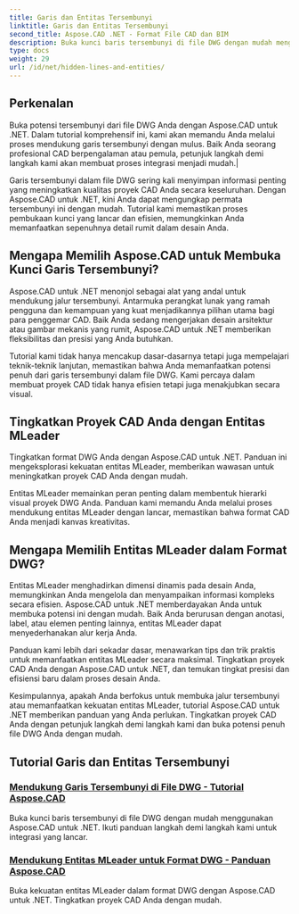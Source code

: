 ```yaml
---
title: Garis dan Entitas Tersembunyi
linktitle: Garis dan Entitas Tersembunyi
second_title: Aspose.CAD .NET - Format File CAD dan BIM
description: Buka kunci baris tersembunyi di file DWG dengan mudah menggunakan Aspose.CAD untuk .NET. Tingkatkan proyek CAD Anda dengan panduan langkah demi langkah kami.
type: docs
weight: 29
url: /id/net/hidden-lines-and-entities/
---
```



## Perkenalan

 Buka potensi tersembunyi dari file DWG Anda dengan Aspose.CAD untuk .NET. Dalam tutorial komprehensif ini, kami akan memandu Anda melalui proses mendukung garis tersembunyi dengan mulus. Baik Anda seorang profesional CAD berpengalaman atau pemula, petunjuk langkah demi langkah kami akan membuat proses integrasi menjadi mudah.|

Garis tersembunyi dalam file DWG sering kali menyimpan informasi penting yang meningkatkan kualitas proyek CAD Anda secara keseluruhan. Dengan Aspose.CAD untuk .NET, kini Anda dapat mengungkap permata tersembunyi ini dengan mudah. Tutorial kami memastikan proses pembukaan kunci yang lancar dan efisien, memungkinkan Anda memanfaatkan sepenuhnya detail rumit dalam desain Anda.

## Mengapa Memilih Aspose.CAD untuk Membuka Kunci Garis Tersembunyi?

Aspose.CAD untuk .NET menonjol sebagai alat yang andal untuk mendukung jalur tersembunyi. Antarmuka perangkat lunak yang ramah pengguna dan kemampuan yang kuat menjadikannya pilihan utama bagi para penggemar CAD. Baik Anda sedang mengerjakan desain arsitektur atau gambar mekanis yang rumit, Aspose.CAD untuk .NET memberikan fleksibilitas dan presisi yang Anda butuhkan.

Tutorial kami tidak hanya mencakup dasar-dasarnya tetapi juga mempelajari teknik-teknik lanjutan, memastikan bahwa Anda memanfaatkan potensi penuh dari garis tersembunyi dalam file DWG. Kami percaya dalam membuat proyek CAD tidak hanya efisien tetapi juga menakjubkan secara visual.

## Tingkatkan Proyek CAD Anda dengan Entitas MLeader
Tingkatkan format DWG Anda dengan Aspose.CAD untuk .NET. Panduan ini mengeksplorasi kekuatan entitas MLeader, memberikan wawasan untuk meningkatkan proyek CAD Anda dengan mudah.


Entitas MLeader memainkan peran penting dalam membentuk hierarki visual proyek DWG Anda. Panduan kami memandu Anda melalui proses mendukung entitas MLeader dengan lancar, memastikan bahwa format CAD Anda menjadi kanvas kreativitas.

## Mengapa Memilih Entitas MLeader dalam Format DWG?

Entitas MLeader menghadirkan dimensi dinamis pada desain Anda, memungkinkan Anda mengelola dan menyampaikan informasi kompleks secara efisien. Aspose.CAD untuk .NET memberdayakan Anda untuk membuka potensi ini dengan mudah. Baik Anda berurusan dengan anotasi, label, atau elemen penting lainnya, entitas MLeader dapat menyederhanakan alur kerja Anda.

Panduan kami lebih dari sekadar dasar, menawarkan tips dan trik praktis untuk memanfaatkan entitas MLeader secara maksimal. Tingkatkan proyek CAD Anda dengan Aspose.CAD untuk .NET, dan temukan tingkat presisi dan efisiensi baru dalam proses desain Anda.

Kesimpulannya, apakah Anda berfokus untuk membuka jalur tersembunyi atau memanfaatkan kekuatan entitas MLeader, tutorial Aspose.CAD untuk .NET memberikan panduan yang Anda perlukan. Tingkatkan proyek CAD Anda dengan petunjuk langkah demi langkah kami dan buka potensi penuh file DWG Anda dengan mudah.
## Tutorial Garis dan Entitas Tersembunyi
### [Mendukung Garis Tersembunyi di File DWG - Tutorial Aspose.CAD](./supporting-hidden-lines-in-dwg/)
Buka kunci baris tersembunyi di file DWG dengan mudah menggunakan Aspose.CAD untuk .NET. Ikuti panduan langkah demi langkah kami untuk integrasi yang lancar.
### [Mendukung Entitas MLeader untuk Format DWG - Panduan Aspose.CAD](./supporting-mleader-entity-for-dwg-format/)
Buka kekuatan entitas MLeader dalam format DWG dengan Aspose.CAD untuk .NET. Tingkatkan proyek CAD Anda dengan mudah.
